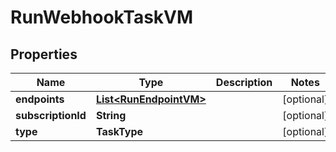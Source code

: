 

# RunWebhookTaskVM


## Properties

Name | Type | Description | Notes
------------ | ------------- | ------------- | -------------
**endpoints** | [**List&lt;RunEndpointVM&gt;**](RunEndpointVM.md) |  |  [optional]
**subscriptionId** | **String** |  |  [optional]
**type** | **TaskType** |  |  [optional]




